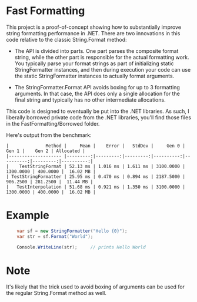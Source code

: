 # Fast Formatting

This project is a proof-of-concept showing how to substantially improve string formatting performance in .NET.
There are two innovations in this code relative to the classic String.Format method:

* The API is divided into parts. One part parses the composite format string, while
the other part is responsible for the actual formatting work. You typically parse
your format strings as part of initializing static StringFormatter instances,
and then during execution your code can use the static StringFormatter instances
to actually format arguments.

* The StringFormatter.Format API avoids boxing for up to 3 formatting arguments.
In that case, the API does only a single allocation for the final string and typically
has no other intermediate allocations.

This code is designed to eventually be put into the .NET libraries. As such,
I liberally borrowed private code from the .NET libraries, you'll find those 
files in the FastFormatting/Borrowed folder.

Here's output from the benchmark:

```
|              Method |     Mean |    Error |   StdDev |     Gen 0 |     Gen 1 |    Gen 2 | Allocated |
|-------------------- |---------:|---------:|---------:|----------:|----------:|---------:|----------:|
|    TestStringFormat | 52.13 ms | 1.016 ms | 1.611 ms | 3100.0000 | 1300.0000 | 400.0000 |  16.02 MB |
| TestStringFormatter | 25.95 ms | 0.470 ms | 0.894 ms | 2187.5000 |  906.2500 | 281.2500 |  11.44 MB |
|   TestInterpolation | 51.68 ms | 0.921 ms | 1.350 ms | 3100.0000 | 1300.0000 | 400.0000 |  16.02 MB |
```

# Example

```csharp
    var sf = new StringFormatter("Hello {0}");
    var str = sf.Format("World");

    Console.WriteLine(str);     // prints Hello World
```

# Note

It's likely that the trick used to avoid boxing of arguments can be used for the
regular String.Format method as well.
